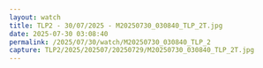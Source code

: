 ```yaml
---
layout: watch
title: TLP2 - 30/07/2025 - M20250730_030840_TLP_2T.jpg
date: 2025-07-30 03:08:40
permalink: /2025/07/30/watch/M20250730_030840_TLP_2
capture: TLP2/2025/202507/20250729/M20250730_030840_TLP_2T.jpg
---
```

